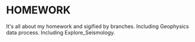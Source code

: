 # HOMEWORK
It's all about my homework and sigified by branches.
Including Geophysics data process.
Including Explore_Seismology.
